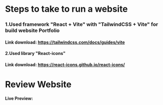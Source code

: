 # Steps to take to run a website
### 1.Used framework "React + Vite" with "TailwindCSS + Vite" for build website Portfolio
#### Link download: https://tailwindcss.com/docs/guides/vite
#### 2.Used library "React-icons"
#### Link download: https://react-icons.github.io/react-icons/
# Review Website
#### Live Preview:
